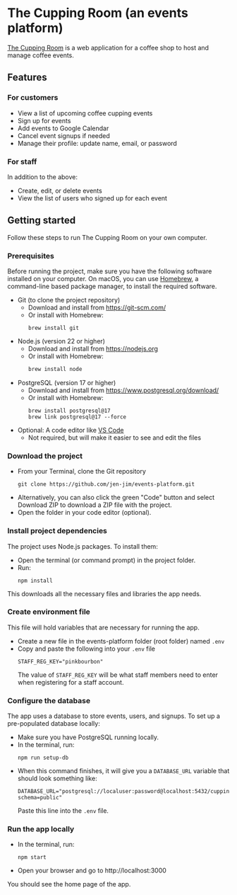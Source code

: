 # The Cupping Room (an events platform)

[The Cupping Room](https://the-cupping-room.vercel.app/) is a web application for a coffee shop to host and manage coffee events.

## Features

### For customers

-   View a list of upcoming coffee cupping events
-   Sign up for events
-   Add events to Google Calendar
-   Cancel event signups if needed
-   Manage their profile: update name, email, or password

### For staff

In addition to the above:

-   Create, edit, or delete events
-   View the list of users who signed up for each event

## Getting started

Follow these steps to run The Cupping Room on your own computer.

### Prerequisites

Before running the project, make sure you have the following software installed on your computer.
On macOS, you can use [Homebrew](https://brew.sh/), a command-line based package manager, to install the required software.

-   Git (to clone the project repository)
    -   Download and install from https://git-scm.com/
    -   Or install with Homebrew:
        ```
        brew install git
        ```
-   Node.js (version 22 or higher)
    -   Download and install from https://nodejs.org
    -   Or install with Homebrew:
        ```sh
        brew install node
        ```
-   PostgreSQL (version 17 or higher)
    -   Download and install from https://www.postgresql.org/download/
    -   Or install with Homebrew:
        ```
        brew install postgresql@17
        brew link postgresql@17 --force
        ```
-   Optional: A code editor like [VS Code](https://code.visualstudio.com/)
    -   Not required, but will make it easier to see and edit the files

### Download the project

-   From your Terminal, clone the Git repository
    ```
    git clone https://github.com/jen-jim/events-platform.git
    ```
-   Alternatively, you can also click the green "Code" button and select Download ZIP to download a ZIP file with the project.
-   Open the folder in your code editor (optional).

### Install project dependencies

The project uses Node.js packages. To install them:

-   Open the terminal (or command prompt) in the project folder.
-   Run:
    ```
    npm install
    ```

This downloads all the necessary files and libraries the app needs.

### Create environment file

This file will hold variables that are necessary for running the app.

-   Create a new file in the events-platform folder (root folder) named `.env`
-   Copy and paste the following into your `.env` file
    ```
    STAFF_REG_KEY="pinkbourbon"
    ```
    The value of `STAFF_REG_KEY` will be what staff members need to enter when registering for a staff account.

### Configure the database

The app uses a database to store events, users, and signups.
To set up a pre-populated database locally:

-   Make sure you have PostgreSQL running locally.
-   In the terminal, run:
    ```
    npm run setup-db
    ```
-   When this command finishes, it will give you a `DATABASE_URL` variable that should look something like:
    ```
    DATABASE_URL="postgresql://localuser:password@localhost:5432/cupping_room?schema=public"
    ```
    Paste this line into the `.env` file.

### Run the app locally

-   In the terminal, run:
    ```
    npm start
    ```
-   Open your browser and go to http://localhost:3000

You should see the home page of the app.
